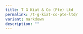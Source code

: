 ```yaml
---
title: T G Kiat & Co (Pte) Ltd
permalink: /t-g-kiat-co-pte-ltd/
variant: markdown
description: ""
---
```

